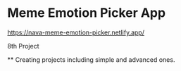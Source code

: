 # Meme Emotion Picker App

https://nava-meme-emotion-picker.netlify.app/

8th Project

** Creating projects including simple and advanced ones.
 
